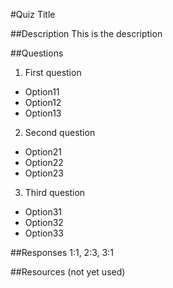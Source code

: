 #Quiz Title

##Description
This is the description

##Questions

1. First question
  - Option11
  - Option12
  - Option13

2. Second question
 - Option21
 - Option22
 - Option23

3. Third question
 - Option31
 - Option32
 - Option33

##Responses
1:1, 2:3, 3:1

##Resources (not yet used)
